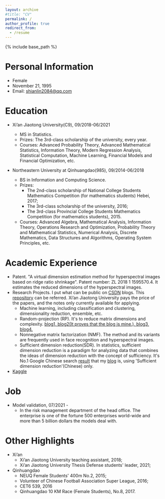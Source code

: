 ```yaml
---
layout: archive
#title: "CV"
permalink: /
author_profile: true
redirect_from:
  - /resume
---
```


{% include base_path %}

Personal Information
=======
* Female
* November 21, 1995
* Email: shianlin2084@qq.com

Education
=======
* Xi’an Jiaotong University(C9), 09/2018-06/2021
  * MS in Statistics.
  * Prizes: The 3rd-class scholarship of the university, every year.
  * Courses: Advanced Probability Theory, Advanced Mathematical Statistics, Information Theory, Modern Regression Analysis, Statistical Computation, Machine Learning, Financial Models and Financial Optimization, etc.
  


* Northeastern University at Qinhuangdao(985), 09/2014-06/2018
  * BS in Information and Computing Science.
  * Prizes:
    * The 2nd-class scholarship of National College Students Mathematics Competition (for mathematics students) Hebei, 2017; 
    * The 3rd-class scholarship of the university, 2016; 
    * The 3rd-class Provincial College Students Mathematics Competition (for mathematics students), 2015.
  * Courses: Advanced Algebra, Mathematical Analysis, Information Theory, Operations Research and Optimization, Probability Theory and Mathematical Statistics, Numerical Analysis, Discrete Mathematics, Data Structures and Algorithms, Operating System Principles, etc.
  
Academic Experience
======
* Patent. "A virtual dimension estimation method for hyperspectral images based on ridge ratio shrinkage". Patent number: ZL 2018 1 1595570.4. It estimates the reduced dimensions of the hyperspectral images.
* Research Projects. I put what can be public on [CSDN](https://blog.csdn.net/weixin_43759518?spm=1011.2124.3001.5343&type=blog) blogs. This [repository](https://github.com/ShianLin/csdn_blog) can be referred. Xi’an Jiaotong University pays the price of the papers, and the notes only currently available for applying. 
  * Machine learning, including classification and clustering, dimensionality reduction, ensemble, etc.
  * Random-projection (RP). It's to reduce matrix dimensions and complexity. [blog1, ](https://blog.csdn.net/weixin_43759518/article/details/113813986?spm=1001.2014.3001.5502)[blog2(It proves that the blog is mine.), ](https://blog.csdn.net/weixin_43759518/article/details/113774085)[blog3, ](https://blog.csdn.net/weixin_43759518/article/details/116022476?spm=1001.2014.3001.5502)[blog4.](https://blog.csdn.net/weixin_43759518/article/details/113455174)
  * Nonnegative matrix factorization (NMF). The method and its variants are frequently used in face recognition and hyperspectral images.
  * Sufficient dimension reduction(SDR). In statistics, sufficient dimension reduction is a paradigm for analyzing data that combines the ideas of dimension reduction with the concept of sufficiency. It's No.1 Google Chinese search [result](https://github.com/ShianLin/csdn_blog/blob/main/SDR_result.pdf) that my [blog](https://blog.csdn.net/weixin_43759518/article/details/116307309) is, using 'Sufficient dimension reduction'(Chinese) only.
* [Kaggle](https://www.kaggle.com/shianlin)


Job
======
* Model validation, 07/2021 - 
  * In the risk management department of the head office. The enterprise is one of the fortune 500 enterprises world-wide and more than 5 billion dollars the models deal with. 



Other Highlights
=======
* Xi’an
  * Xi’an Jiaotong University teaching assistant, 2018;
  * Xi’an Jiaotong University Thesis Defense students' leader, 2021;
* Qinhuangdao
  * NEUQ Female Students' 400m No.2, 2015;
  * Volunteer of Chinese Football Association Super League, 2016;
  * CET6 539, 2016
  * Qinhuangdao 10 KM Race (Female Students), No.8, 2017.